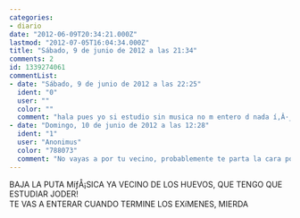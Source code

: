 ```yaml
---
categories:
- diario
date: "2012-06-09T20:34:21.000Z"
lastmod: "2012-07-05T16:04:34.000Z"
title: "Sábado, 9 de junio de 2012 a las 21:34"
comments: 2
id: 1339274061
commentList:
- date: "Sábado, 9 de junio de 2012 a las 22:25"
  ident: "0"
  user: ""
  color: ""
  comment: "hala pues yo si estudio sin musica no m entero d nada í‚Â·____í‚Â· curioso...  \nREEEELAAAAX, elimina la agresividad d tu meeente e__e"
- date: "Domingo, 10 de junio de 2012 a las 12:28"
  ident: "1"
  user: "Anonimus"
  color: "788073"
  comment: "No vayas a por tu vecino, probablemente te parta la cara porque peleé mejor que tú."
---
```


BAJA LA PUTA MíƒÅ¡SICA YA VECINO DE LOS HUEVOS, QUE TENGO QUE ESTUDIAR JODER!  
TE VAS A ENTERAR CUANDO TERMINE LOS EXíMENES, MIERDA
